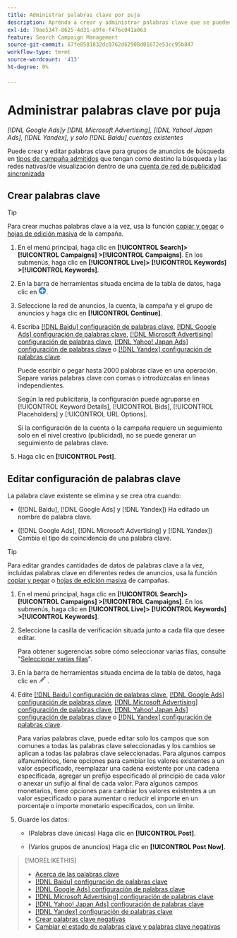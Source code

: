 ```yaml
---
title: Administrar palabras clave por puja
description: Aprenda a crear y administrar palabras clave que se pueden pujar para grupos de anuncios de búsqueda.
exl-id: 79ae5347-8625-4d31-a9fe-f476c041a063
feature: Search Campaign Management
source-git-commit: 67fe8581832dc0762d62908d01672e53cc95b847
workflow-type: tm+mt
source-wordcount: '413'
ht-degree: 0%

---
```


# Administrar palabras clave por puja

*[!DNL Google Ads]y [!DNL Microsoft Advertising], [!DNL Yahoo! Japan Ads], [!DNL Yandex], y solo [!DNL Baidu] cuentas existentes*

Puede crear y editar palabras clave para grupos de anuncios de búsqueda en [tipos de campaña admitidos](/help/search-social-commerce/introduction/supported-inventory.md) que tengan como destino la búsqueda y las redes nativas/de visualización dentro de una [cuenta de red de publicidad sincronizada](/help/search-social-commerce/campaign-management/accounts/ad-network-account-about.md)

## Crear palabras clave

>[!TIP]
>
>Para crear muchas palabras clave a la vez, usa la función [copiar y pegar](/help/search-social-commerce/campaign-management/campaigns/copy-paste.md) o [hojas de edición masiva](/help/search-social-commerce/campaign-management/bulksheets/bulksheet-about.md) de la campaña.

1. En el menú principal, haga clic en **[!UICONTROL Search]> [!UICONTROL Campaigns] >[!UICONTROL Campaigns]**. En los submenús, haga clic en **[!UICONTROL Live]> [!UICONTROL Keywords] >[!UICONTROL Keywords]**.

1. En la barra de herramientas situada encima de la tabla de datos, haga clic en ![Crear](/help/search-social-commerce/assets/add.png "Crear").

1. Seleccione la red de anuncios, la cuenta, la campaña y el grupo de anuncios y haga clic en **[!UICONTROL Continue]**.

1. Escriba [[!DNL Baidu] configuración de palabras clave](keyword-settings-baidu.md), [[!DNL Google Ads] configuración de palabras clave](keyword-settings-google.md), [[!DNL Microsoft Advertising] configuración de palabras clave](keyword-settings-microsoft.md), [[!DNL Yahoo! Japan Ads] configuración de palabras clave](keyword-settings-yahoo-japan.md) o [[!DNL Yandex] configuración de palabras clave](keyword-settings-yandex.md).

   Puede escribir o pegar hasta 2000 palabras clave en una operación. Separe varias palabras clave con comas o introdúzcalas en líneas independientes.

   Según la red publicitaria, la configuración puede agruparse en [!UICONTROL Keyword Details], [!UICONTROL Bids], [!UICONTROL Placeholders] y [!UICONTROL URL Options].

   Si la configuración de la cuenta o la campaña requiere un seguimiento solo en el nivel creativo (publicidad), no se puede generar un seguimiento de palabras clave.

1. Haga clic en **[!UICONTROL Post]**.

## Editar configuración de palabras clave

La palabra clave existente se elimina y se crea otra cuando:

* ([!DNL Baidu], [!DNL Google Ads] y [!DNL Yandex]) Ha editado un nombre de palabra clave.

* ([!DNL Google Ads], [!DNL Microsoft Advertising] y [!DNL Yandex]) Cambia el tipo de coincidencia de una palabra clave.

>[!TIP]
>
>Para editar grandes cantidades de datos de palabras clave a la vez, incluidas palabras clave en diferentes redes de anuncios, usa la función [copiar y pegar](/help/search-social-commerce/campaign-management/campaigns/copy-paste.md) o [hojas de edición masiva](/help/search-social-commerce/campaign-management/bulksheets/bulksheet-about.md) de campañas.

1. En el menú principal, haga clic en **[!UICONTROL Search]> [!UICONTROL Campaigns] >[!UICONTROL Campaigns]**. En los submenús, haga clic en **[!UICONTROL Live]> [!UICONTROL Keywords] >[!UICONTROL Keywords]**.

1. Seleccione la casilla de verificación situada junto a cada fila que desee editar.

   Para obtener sugerencias sobre cómo seleccionar varias filas, consulte &quot;[Seleccionar varias filas](/help/search-social-commerce/common-tasks/navigation-editing-selection/multiple-rows-select.md)&quot;.

1. En la barra de herramientas situada encima de la tabla de datos, haga clic en ![Editar](/help/search-social-commerce/assets/edit.png "Editar") .

1. Edite [[!DNL Baidu] configuración de palabras clave](keyword-settings-baidu.md), [[!DNL Google Ads] configuración de palabras clave](keyword-settings-google.md), [[!DNL Microsoft Advertising] configuración de palabras clave](keyword-settings-microsoft.md), [[!DNL Yahoo! Japan Ads] configuración de palabras clave](keyword-settings-yahoo-japan.md) o [[!DNL Yandex] configuración de palabras clave](keyword-settings-yandex.md).

   Para varias palabras clave, puede editar solo los campos que son comunes a todas las palabras clave seleccionadas y los cambios se aplican a todas las palabras clave seleccionadas. Para algunos campos alfanuméricos, tiene opciones para cambiar los valores existentes a un valor especificado, reemplazar una cadena existente por una cadena especificada, agregar un prefijo especificado al principio de cada valor o anexar un sufijo al final de cada valor. Para algunos campos monetarios, tiene opciones para cambiar los valores existentes a un valor especificado o para aumentar o reducir el importe en un porcentaje o importe monetario especificados, con un límite.

1. Guarde los datos:

   * (Palabras clave únicas) Haga clic en **[!UICONTROL Post]**.

   * (Varios grupos de anuncios) Haga clic en **[!UICONTROL Post Now]**.

>[!MORELIKETHIS]
>
>* [Acerca de las palabras clave](keyword-about.md)
>* [[!DNL Baidu] configuración de palabras clave](keyword-settings-baidu.md)
>* [[!DNL Google Ads] configuración de palabras clave](keyword-settings-google.md)
>* [[!DNL Microsoft Advertising] configuración de palabras clave](keyword-settings-microsoft.md)
>* [[!DNL Yahoo! Japan Ads] configuración de palabras clave](keyword-settings-yahoo-japan.md)
>* [[!DNL Yandex] configuración de palabras clave](keyword-settings-yandex.md)
>* [Crear palabras clave negativas](/help/search-social-commerce/campaign-management/campaigns/keyword-negative-create.md)
>* [Cambiar el estado de palabras clave y palabras clave negativas](keyword-status-edit.md)
